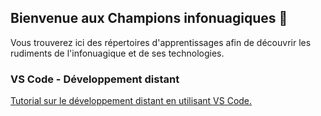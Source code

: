 ## Bienvenue aux Champions infonuagiques 👋

Vous trouverez ici des répertoires d'apprentissages afin de découvrir les rudiments de l'infonuagique et de ses technologies.

### VS Code - Développement distant
[Tutorial sur le développement distant en utilisant VS Code.](https://github.com/Champions-Infonuagiques/vscode-developpement-distant)
